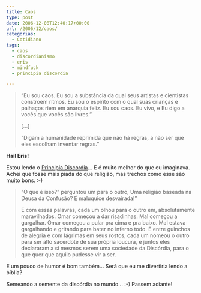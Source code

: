 ```yaml
---
title: Caos
type: post
date: 2006-12-08T12:40:17+00:00
url: /2006/12/caos/
categorias:
  - Cotidiano
tags:
  - caos
  - discordianismo
  - eris
  - mindfuck
  - principia discordia

---
```

> “Eu sou caos. Eu sou a substância da qual seus artistas e cientistas constroem ritmos. Eu sou o espírito com o qual suas crianças e palhaços riem em anarquia feliz. Eu sou caos. Eu vivo, e Eu digo a vocês que vocês são livres.”
>
> […]
>
> “Digam a humanidade reprimida que não há regras, a não ser que eles escolham inventar regras.”

**Hail Eris!**

Estou lendo o [Principia Discordia][1]… E é muito melhor do que eu imaginava. Achei que fosse mais piada do que religião, mas trechos como esse são muito bons. :-)

> “O que é isso?” perguntou um para o outro, Uma religião baseada na Deusa da Confusão? É maluquice desvairada!”
>
> E com essas palavras, cada um olhou para o outro em, absolutamente maravilhados. Omar começou a dar risadinhas. Mal começou a gargalhar. Omar começou a pular pra cima e pra baixo. Mal estava gargalhando e gritando para bater no inferno todo. E entre guinchos de alegria e com lágrimas em seus rostos, cada um nomeou o outro para ser alto sacerdote de sua própria loucura, e juntos eles declararam a si mesmos serem uma sociedade da Discórdia, para o que quer que aquilo pudesse vir a ser.

E um pouco de humor é bom também… Será que eu me divertiria lendo a bíblia?

Semeando a semente da discórdia no mundo… :-) Passem adiante!

 [1]: http://fnord.fateback.com/discordia/Principia-Discordia-portugues.htm

